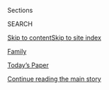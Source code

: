 <div id="app">

<div>

<div class="NYTAppHideMasthead css-zz1s19 e1suatyy0">

<div class="section css-ui9rw0 e1suatyy2">

<div class="css-11hrj97 er09x8g0">

<div class="css-6n7j50">

</div>

<span class="css-1dv1kvn">Sections</span>

<div class="css-10488qs">

<span class="css-1dv1kvn">SEARCH</span>

</div>

[Skip to content](#site-content)[Skip to site
index](#site-index)

</div>

<div id="masthead-section-label" class="css-1fnb9ct eaxe0e00">

[Family](https://www.nytimes3xbfgragh.onion/section/well/family)

</div>

<div class="css-10698na e1huz5gh0">

</div>

</div>

<div id="masthead-bar-one" class="section hasLinks css-15hmgas e1csuq9d3">

<div class="css-uqyvli e1csuq9d0">

</div>

<div class="css-1uqjmks e1csuq9d1">

</div>

<div class="css-9e9ivx">

[](https://myaccount.nytimes3xbfgragh.onion/auth/login?response_type=cookie&client_id=vi)

</div>

<div class="css-1bvtpon e1csuq9d2">

[Today’s Paper](https://www.nytimes3xbfgragh.onion/section/todayspaper)

</div>

</div>

</div>

</div>

<div data-aria-hidden="false">

<div id="site-content" data-role="main">

<div id="top-wrapper" class="css-15p45cc eaca97t0" type="top">

<div id="top-slug" class="css-19x0jxb eaca97t1" hidden="">

Advertisement

</div>

[Continue reading the main
story](#after-top)

<div class="ad top-wrapper" style="text-align:center;height:100%;display:block;min-height:90px">

<div id="top" class="place-ad" data-position="top" data-size-key="top">

</div>

</div>

<div id="after-top">

</div>

</div>

<div id="collection-well-family" class="section css-15h4p1b e9abtgs0">

<div class="css-1j21atc e1svk9qx1">

<div class="css-fmiefx e1svk9qx2">

<div class="css-1hk7r2m eu54l5x0">

<div id="sponsor-wrapper" class="css-7a1pgi eaca97t0" type="sponsor" hidden="">

<div id="sponsor-slug" class="css-1l4mleb eaca97t1" hidden="">

Supported by

</div>

[Continue reading the main
story](#after-sponsor)

<div id="sponsor" class="ad sponsor-wrapper" style="text-align:left;height:100%;display:block">

</div>

<div id="after-sponsor">

</div>

</div>

</div>

</div>

<div class="css-nfcc9b e1svk9qx3">

<div class="css-vl9dhg e1svk9qx5">

<div class="css-1nrhkj6 e1svk9qx6">

### <span class="css-mf8dhj ezz4tcd1">[Well](/section/well)</span>

# Family

<div class="follow-button-placeholder" data-collection-id="">

</div>

</div>

</div>

</div>

</div>

1.  [Eat](/section/well/eat)
2.  [Move](/section/well/move)
3.  [Mind](/section/well/mind)
4.  [Family](/section/well/family)
5.  [Live](/section/well/live)

<div class="css-4svvz1 ekkqrpp0">

<div id="collection-highlights-container" class="section css-18l1u7x e46isfb1">

<div class="template-1 css-gfgt40 ekkqrpp1">

## Highlights

1.  ![<span class="css-kvjpws e1oaj3zl2"><span class="css-1dv1kvn">Credit</span>Lucy
    Jones</span>](https://static01.graylady3jvrrxbe.onion/images/2020/07/31/science/31TIES-FOOTBALL-illo/31TIES-FOOTBALL-illo-jumbo.jpg)
    
    <div class="css-gjijuv">
    
    ### Ties
    
    ## [Gambling on College Football Almost Fixed My Dysfunctional Family](/2020/07/31/well/family/gambling-on-college-football-almost-fixed-my-dysfunctional-family.html)
    
    If Covid takes the football season away from us, we’re in danger of
    losing the bond we’ve taken so many years to
    build.
    
    <span class="css-me3p27"></span><span class="css-1dydysp e4e4i5l3"></span><span class="css-9voj2j">By
    <span class="css-1baulvz last-byline" itemprop="name">Mike
    Evans</span></span>
    
    </div>

2.  ![<span class="css-1nk1g0h e1oaj3zl2"><span class="css-1dv1kvn">Credit</span>Furze
    Chan</span>](https://static01.graylady3jvrrxbe.onion/images/2020/07/22/multimedia/00well-loneliness/00well-loneliness-videoLarge.jpg)
    
    <div class="css-10wtrbd">
    
    ### Living with Cancer
    
    ## [Pandemic Loneliness in Late Life](/2020/07/30/well/mind/pandemic-loneliness-in-late-life.html)
    
    Many seniors comply with the physical distancing and stay-at-home
    orders, even as we understand that social isolation generates the
    lethal byproducts of
    loneliness.
    
    <span class="css-me3p27"></span><span class="css-1dydysp e4e4i5l3"></span><span class="css-9voj2j">By
    <span class="css-1baulvz last-byline" itemprop="name">Susan
    Gubar</span></span>
    
    </div>

3.  ![<span class="css-1nk1g0h e1oaj3zl2"><span class="css-1dv1kvn">Credit</span>Getty
    Images</span>](https://static01.graylady3jvrrxbe.onion/images/2020/07/27/well/27klass-special/27klass-special-videoLarge.jpg)
    
    <div class="css-10wtrbd">
    
    ### The Checkup
    
    ## [The Pandemic’s Toll on Children With Special Needs and Their Parents](/2020/07/27/well/family/children-special-needs-pandemic.html)
    
    Missing social contacts and altered routines, disturbed sleep and
    eating habits can be particularly intense for the kids with
    developmental
    challenges.
    
    <span class="css-me3p27"></span><span class="css-1dydysp e4e4i5l3"></span><span class="css-9voj2j">By
    <span class="css-1baulvz last-byline" itemprop="name">Perri Klass,
    M.D.</span></span>
    
    </div>

4.  ![<span class="css-1nk1g0h e1oaj3zl2"><span class="css-1dv1kvn">Credit</span>Andrea
    Ucini</span>](https://static01.graylady3jvrrxbe.onion/images/2020/07/16/science/GRANDPARENTING-ESTRAGEMENT/GRANDPARENTING-ESTRAGEMENT-videoLarge.jpg)
    
    <div class="css-10wtrbd">
    
    ### Generation Grandparent
    
    ## [When Grandparents Are Estranged From Their Grandchildren](/2020/07/23/well/family/estrangement-grandparents-grandchildren.html)
    
    At heart, estrangement from grandchildren reflects estrangement from
    adult children, the gatekeeper middle generation that can promote or
    deny
    access.
    
    <span class="css-me3p27"></span><span class="css-1dydysp e4e4i5l3"></span><span class="css-9voj2j">By
    <span class="css-1baulvz last-byline" itemprop="name">Paula
    Span</span></span>
    
    </div>

</div>

</div>

<div id="mid1-wrapper" class="css-1mn4oms eaca97t0" type="rank">

<div id="mid1-slug" class="css-1tag3rd eaca97t1">

Advertisement

</div>

[Continue reading the main
story](#after-mid1)

<div id="mid1" class="ad mid1-wrapper" style="text-align:center;height:100%;display:block">

</div>

<div id="after-mid1">

</div>

</div>

<div class="section 5-band css-jhqenn ep7jkp60">

## [Ties](/column/well-ties)

[More in Ties
    »](/column/well-ties)

1.  ![<span class="css-1hhnwbi e1oaj3zl2"><span class="css-1dv1kvn">Credit</span>Lucy
    Jones</span>](https://static01.graylady3jvrrxbe.onion/images/2020/07/22/science/TIES-DIABETES/TIES-DIABETES-videoLarge.jpg)
    
    <div class="css-10wtrbd">
    
    ## [A Life Full of Meaning](/2020/07/24/well/family/a-life-full-of-meaning.html)
    
    The diabetes camp that gave us hope had an unlikely connection to my
    father, a former priest who would have delighted in being our
    guardian
    angel.
    
    <span class="css-me3p27"></span><span class="css-1dydysp e4e4i5l3"></span><span class="css-9voj2j">By
    <span class="css-1baulvz last-byline" itemprop="name">Suzanne
    Travers</span></span>
    
    </div>

2.  ![<span class="css-1hhnwbi e1oaj3zl2"><span class="css-1dv1kvn">Credit</span>Lucy
    Jones</span>](https://static01.graylady3jvrrxbe.onion/images/2020/07/15/science/TIES-TV/TIES-TV-videoLarge.jpg)
    
    <div class="css-10wtrbd">
    
    ## [TV Was My Family’s Universal Translator](/2020/07/17/well/family/tv-was-my-familys-universal-translator.html)
    
    For my Chinese immigrant family, television shows offered a way to
    convey the things we couldn’t express directly because of language,
    cultural or generational
    differences.
    
    <span class="css-me3p27"></span><span class="css-1dydysp e4e4i5l3"></span><span class="css-9voj2j">By
    <span class="css-1baulvz last-byline" itemprop="name">LiAnne
    Yu</span></span>
    
    </div>

3.  ![<span class="css-1hhnwbi e1oaj3zl2"><span class="css-1dv1kvn">Credit</span>Lucy
    Jones</span>](https://static01.graylady3jvrrxbe.onion/images/2020/07/07/science/00TIES-DISCODAD/00TIES-DISCODAD-videoLarge.jpg)
    
    <div class="css-10wtrbd">
    
    ## [Stayin’ Alive: How Disco Saved Daddy](/2020/07/10/well/family/heart-attack-disco-music-CPR.html)
    
    He hated the Bee Gees, couldn’t stand platform shoes, and deplored
    the only pair of polyester pants he’d ever
    owned.
    
    <span class="css-me3p27"></span><span class="css-1dydysp e4e4i5l3"></span><span class="css-9voj2j">By
    <span class="css-1baulvz last-byline" itemprop="name">Donovan
    McAbee</span></span>
    
    </div>

4.  ![<span class="css-1hhnwbi e1oaj3zl2"><span class="css-1dv1kvn">Credit</span>Lucy
    Jones</span>](https://static01.graylady3jvrrxbe.onion/images/2020/06/24/science/00TIES-COMINGOUT/00TIES-COMINGOUT-videoLarge.jpg)
    
    <div class="css-10wtrbd">
    
    ## [Pride Through Repetition](/2020/06/26/well/family/LGBT-pride-dementia.html)
    
    Coming out repeatedly to my grandmother with Alzheimer’s allowed me
    to fully embrace my queer
    identity.
    
    <span class="css-me3p27"></span><span class="css-1dydysp e4e4i5l3"></span><span class="css-9voj2j">By
    <span class="css-1baulvz last-byline" itemprop="name">Caroline
    Catlin</span></span>
    
    </div>

5.  ![<span class="css-1hhnwbi e1oaj3zl2"><span class="css-1dv1kvn">Credit</span>Lucy
    Jones</span>](https://static01.graylady3jvrrxbe.onion/images/2020/06/18/science/00TIES-FATHERSDAY/00TIES-FATHERSDAY-videoLarge.jpg)
    
    <div class="css-10wtrbd">
    
    ## [Meeting My Father for the First Time](/2020/06/19/well/family/fathers-day-parents.html)
    
    When my sons ask me about their grandfather, I tell them the truth:
    He helped make me a better father. I learned from his
    mistakes.
    
    <span class="css-me3p27"></span><span class="css-1dydysp e4e4i5l3"></span><span class="css-9voj2j">By
    <span class="css-1baulvz last-byline" itemprop="name">Charles
    Moss</span></span>
    
    </div>

</div>

<div class="section 5-band css-jhqenn ep7jkp60">

## [The Checkup](/column/the-checkup)

[More in The Checkup
    »](/column/the-checkup)

1.  ![<span class="css-1hhnwbi e1oaj3zl2"><span class="css-1dv1kvn">Credit</span>Getty
    Images</span>](https://static01.graylady3jvrrxbe.onion/images/2020/07/20/well/20klass-helmets/20klass-helmets-videoLarge.jpg)
    
    <div class="css-10wtrbd">
    
    ## [To Get People to Wear Masks, Look to Seatbelts, Helmets and Condoms](/2020/07/21/well/family/masks-condoms-seatbelts-helmets.html)
    
    The ways we built habits around other routine safety measures can
    inform mask-wearing, experts
    say.
    
    <span class="css-me3p27"></span><span class="css-1dydysp e4e4i5l3"></span><span class="css-9voj2j">By
    <span class="css-1baulvz last-byline" itemprop="name">Perri Klass,
    M.D.</span></span>
    
    </div>

2.  ![<span class="css-1hhnwbi e1oaj3zl2"><span class="css-1dv1kvn">Credit</span>Getty
    Images</span>](https://static01.graylady3jvrrxbe.onion/images/2020/07/21/well/13klass/13klass-videoLarge.jpg)
    
    <div class="css-10wtrbd">
    
    ## [How Are You Telling Children the Story of the Pandemic?](/2020/07/14/well/family/children-coronavirus-stories.html)
    
    Every child needs a narrative. Here’s what several pediatricians are
    talking about with their
    children.
    
    <span class="css-me3p27"></span><span class="css-1dydysp e4e4i5l3"></span><span class="css-9voj2j">By
    <span class="css-1baulvz last-byline" itemprop="name">Perri Klass,
    M.D.</span></span>
    
    </div>

3.  ![<span class="css-1hhnwbi e1oaj3zl2"><span class="css-1dv1kvn">Credit</span>Getty
    Images</span>](https://static01.graylady3jvrrxbe.onion/images/2020/06/29/well/29klass-misc/29klass-misc-videoLarge.jpg)
    
    <div class="css-10wtrbd">
    
    ## [Caring for Children With Multisystem Inflammatory Syndrome](/2020/06/29/well/family/caring-for-children-with-multisystem-inflammatory-syndrome.html)
    
    Now, nearly two months after the first cases were reported, doctors
    can reassure parents that the syndrome remains rare, while
    continuing to urge
    vigilance.
    
    <span class="css-me3p27"></span><span class="css-1dydysp e4e4i5l3"></span><span class="css-9voj2j">By
    <span class="css-1baulvz last-byline" itemprop="name">Perri Klass,
    M.D.</span></span>
    
    </div>

4.  ![<span class="css-1hhnwbi e1oaj3zl2"><span class="css-1dv1kvn">Credit</span>Alexi
    Rosenfeld/Getty
    Images</span>](https://static01.graylady3jvrrxbe.onion/images/2020/07/11/well/23klass-masks/23klass-masks-videoLarge-v2.jpg)
    
    <div class="css-10wtrbd">
    
    ## [How to Help Kids Embrace Mask-Wearing](/2020/06/23/well/family/children-masks-coronavirus.html)
    
    Most children enjoy the chance to feel morally superior. Assign them
    to be the family mask
    monitors.
    
    <span class="css-me3p27"></span><span class="css-1dydysp e4e4i5l3"></span><span class="css-9voj2j">By
    <span class="css-1baulvz last-byline" itemprop="name">Perri Klass,
    M.D.</span></span>
    
    </div>

5.  ![<span class="css-1hhnwbi e1oaj3zl2"><span class="css-1dv1kvn">Credit</span>Getty
    Images</span>](https://static01.graylady3jvrrxbe.onion/images/2020/06/15/well/15klass/15klass-videoLarge.jpg)
    
    <div class="css-10wtrbd">
    
    ## [The Impact of Disparities on Children’s Health](/2020/06/15/well/family/the-impact-of-disparities-on-childrens-health.html)
    
    Differences in access to medical care and treatment contribute to
    conditions that disproportionately hurt minority
    children.
    
    <span class="css-me3p27"></span><span class="css-1dydysp e4e4i5l3"></span><span class="css-9voj2j">By
    <span class="css-1baulvz last-byline" itemprop="name">Perri Klass,
    M.D.</span></span>
    
    </div>

</div>

<div id="mid2-wrapper" class="css-1mn4oms eaca97t0" type="rank">

<div id="mid2-slug" class="css-1tag3rd eaca97t1">

Advertisement

</div>

[Continue reading the main
story](#after-mid2)

<div id="mid2" class="ad mid2-wrapper" style="text-align:center;height:100%;display:block">

</div>

<div id="after-mid2">

</div>

</div>

</div>

<div class="css-185go5a e1o5byef0">

<div class="css-15cbhtu">

  - [Latest](#stream-panel)
  - <span class="css-6n7j50">Search</span>
    <div class="control">
    <div class="label-container css-1dv1kvn">
    Search
    </div>
    <div class="css-wm4t3d">
    **<span id="clear-search-input" class="css-1dv1kvn">Clear this text
    input</span>
    </div>
    </div>
    <span class="css-1iovbfw"></span>

<div id="stream-panel" class="section css-8msx5b e1jz0cab1">

<div class="css-13mho3u">

1.  
    
    <div class="css-1cp3ece">
    
    <div class="css-1l4spti">
    
    [](/2020/08/01/at-home/coronavirus-paper-flowers.html)
    
    <div class="css-79elbk">
    
    ![](https://static01.graylady3jvrrxbe.onion/images/2020/08/02/multimedia/02ah-activity-flowers6/02ah-activity-flowers6-thumbWide.jpg?quality=75&auto=webp&disable=upscale)
    
    </div>
    
    ## Turn the News Into a Rose
    
    You can make paper flowers as elaborate or a simple as you’d like. A
    simple bloom is a good place to start.
    
    <div class="css-1nqbnmb ea5icrr0">
    
    By <span class="css-1n7hynb">Jodi
    Levine</span>
    
    </div>
    
    </div>
    
    <div class="css-1lc2l26 e1xfvim33">
    
    </div>
    
    </div>

2.  
    
    <div class="css-1cp3ece">
    
    <div class="css-1l4spti">
    
    [](/2020/07/27/well/eat/eating-disorders.html)
    
    <div class="css-79elbk">
    
    ![](https://static01.graylady3jvrrxbe.onion/images/2020/07/28/science/WEL-BRODY-YOUTHEATINGDISORDER/WEL-BRODY-YOUTHEATINGDISORDER-thumbWide.jpg?quality=75&auto=webp&disable=upscale)
    
    </div>
    
    ### <span class="css-m70j1g">Personal Health</span>
    
    ## With Eating Disorders, Looks Can Be Deceiving
    
    Distorted eating behaviors occur in young people irrespective of
    their weight, gender, race, ethnicity or sexual orientation.
    
    <div class="css-1nqbnmb ea5icrr0">
    
    By <span class="css-1n7hynb">Jane E.
    Brody</span>
    
    </div>
    
    </div>
    
    <div class="css-1lc2l26 e1xfvim33">
    
    </div>
    
    </div>

3.  
    
    <div class="css-1cp3ece">
    
    <div class="css-1l4spti">
    
    [](/2020/07/23/well/family/quarantine-tween-drama.html)
    
    <div class="css-79elbk">
    
    ![](https://static01.graylady3jvrrxbe.onion/images/2020/07/17/smarter-living/00well-teen-drama/00well-teen-drama-thumbWide.jpg?quality=75&auto=webp&disable=upscale)
    
    </div>
    
    ## A Quarantine Benefit: Lowering the Flame on Tween Drama
    
    Right now, we have an opportunity to help our kids take a hard look
    at their friendships, including friends they may want to leave
    behind.
    
    <div class="css-1nqbnmb ea5icrr0">
    
    By <span class="css-1n7hynb">Robyn
    Silverman</span>
    
    </div>
    
    </div>
    
    <div class="css-1lc2l26 e1xfvim33">
    
    </div>
    
    </div>

4.  
    
    <div class="css-1cp3ece">
    
    <div class="css-1l4spti">
    
    [](/2020/07/23/well/family/even-in-toddlers-excess-weight-sets-the-stage-for-heart-ills.html)
    
    <div class="css-79elbk">
    
    ![](https://static01.graylady3jvrrxbe.onion/images/2020/07/28/smarter-living/well-pog-child/well-pog-child-thumbWide.jpg?quality=75&auto=webp&disable=upscale)
    
    </div>
    
    ## Even in Toddlers, Excess Weight Sets the Stage for Heart Ills
    
    Higher body mass index in 2- and 3-year-olds predicted higher
    metabolic risk scores in children age 11 to 12.
    
    <div class="css-1nqbnmb ea5icrr0">
    
    By <span class="css-1n7hynb">Nicholas
    Bakalar</span>
    
    </div>
    
    </div>
    
    <div class="css-1lc2l26 e1xfvim33">
    
    </div>
    
    </div>

5.  
    
    <div class="css-1cp3ece">
    
    <div class="css-1l4spti">
    
    [](/2020/07/22/well/family/oil-gas-wells-premature-births-pregnancy.html)
    
    <div class="css-79elbk">
    
    ![](https://static01.graylady3jvrrxbe.onion/images/2020/06/16/smarter-living/well-pog-pregnancy/well-pog-pregnancy-thumbWide.jpg?quality=75&auto=webp&disable=upscale)
    
    </div>
    
    ## Living Near Oil and Gas Wells Tied to Premature Births
    
    Flaring of natural gas was tied to an increased risk of preterm
    delivery.
    
    <div class="css-1nqbnmb ea5icrr0">
    
    By <span class="css-1n7hynb">Nicholas
    Bakalar</span>
    
    </div>
    
    </div>
    
    <div class="css-1lc2l26 e1xfvim33">
    
    </div>
    
    </div>

6.  
    
    <div class="css-1cp3ece">
    
    <div class="css-1l4spti">
    
    [](/2020/07/22/style/crispr-gene-editing-ethics.html)
    
    <div class="css-79elbk">
    
    ![](https://static01.graylady3jvrrxbe.onion/images/2020/07/26/multimedia/00ADA-GENEEDITING/00ADA-GENEEDITING-thumbWide.jpg?quality=75&auto=webp&disable=upscale)
    
    </div>
    
    ## Once Science Fiction, Gene Editing Is Now a Looming Reality
    
    The prospect of erasing some disabilities and perceived deficiencies
    hovers at the margins of what people consider ethically acceptable.
    
    <div class="css-1nqbnmb ea5icrr0">
    
    By <span class="css-1n7hynb">Katie
    Hafner</span>
    
    </div>
    
    </div>
    
    <div class="css-1lc2l26 e1xfvim33">
    
    </div>
    
    </div>

7.  
    
    <div class="css-1cp3ece">
    
    <div class="css-1l4spti">
    
    [](/2020/07/21/well/family/moped-quarantine-middle-school.html)
    
    <div class="css-79elbk">
    
    ![](https://static01.graylady3jvrrxbe.onion/images/2020/07/06/well/00moped2/00moped2-thumbWide.jpg?quality=75&auto=webp&disable=upscale)
    
    </div>
    
    ## Quarantine and the Art of Motorcycle Maintenance
    
    My 13-year-old son wasn’t engaged in online learning, but rebuilding
    an engine in the garage let him discover his “ferocious force.”
    
    <div class="css-1nqbnmb ea5icrr0">
    
    By <span class="css-1n7hynb">David
    McGlynn</span>
    
    </div>
    
    </div>
    
    <div class="css-1lc2l26 e1xfvim33">
    
    </div>
    
    </div>

8.  
    
    <div class="css-1cp3ece">
    
    <div class="css-1l4spti">
    
    [](/2020/07/16/well/family/not-everyone-hates-school-at-home.html)
    
    <div class="css-79elbk">
    
    ![](https://static01.graylady3jvrrxbe.onion/images/2020/06/15/well/00well-school/00well-school-thumbWide.jpg?quality=75&auto=webp&disable=upscale)
    
    </div>
    
    ## Not Everyone Hates School at Home
    
    Despite the challenges of at-home learning, some parents are
    considering teaching kids at home this fall.
    
    <div class="css-1nqbnmb ea5icrr0">
    
    By <span class="css-1n7hynb">Melody
    Warnick</span>
    
    </div>
    
    </div>
    
    <div class="css-1lc2l26 e1xfvim33">
    
    </div>
    
    </div>

9.  
    
    <div class="css-1cp3ece">
    
    <div class="css-1l4spti">
    
    [](/2020/07/13/well/mind/bright-outdoor-lights-tied-to-less-sleep-more-anxiety-in-teenagers.html)
    
    <div class="css-79elbk">
    
    ![](https://static01.graylady3jvrrxbe.onion/images/2020/07/21/smarter-living/well-pog-sleep/well-pog-sleep-thumbWide.jpg?quality=75&auto=webp&disable=upscale)
    
    </div>
    
    ## Bright Outdoor Lights Tied to Less Sleep, More Anxiety in Teenagers
    
    The more intense the lighting in teenagers’ neighborhoods, the
    poorer their sleep and the greater their risk for depression and
    anxiety.
    
    <div class="css-1nqbnmb ea5icrr0">
    
    By <span class="css-1n7hynb">Nicholas
    Bakalar</span>
    
    </div>
    
    </div>
    
    <div class="css-1lc2l26 e1xfvim33">
    
    </div>
    
    </div>

10. 
    
    <div class="css-1cp3ece">
    
    <div class="css-1l4spti">
    
    [](/2020/07/11/books/picture-books-the-camping-trip-jennifer-k-mann.html)
    
    <div class="css-79elbk">
    
    ![](https://static01.graylady3jvrrxbe.onion/images/2020/07/19/books/review/19Kids-Cummings-3/19Kids-Cummings-3-thumbWide.jpg?quality=75&auto=webp&disable=upscale)
    
    </div>
    
    ### <span class="css-m70j1g">Children’s Books</span>
    
    ## 3 Picture Books: How to Hike, Camp, Relax in the Great Outdoors
    
    For families ready to roam free, these visually-driven stories
    celebrate the physical joys of wide-open spaces.
    
    <div class="css-1nqbnmb ea5icrr0">
    
    By <span class="css-1n7hynb">Pat Cummings</span>
    
    </div>
    
    </div>
    
    <div class="css-1lc2l26 e1xfvim33">
    
    </div>
    
    </div>

<div class="css-13mho3u">

<div class="css-1t62hi8">

<div class="css-1stvaey">

Show
More

<div>

<div style="border:0;clip:rect(0 0 0 0);height:1px;margin:-1px;overflow:hidden;white-space:nowrap;padding:0;width:1px;position:absolute" data-role="log" data-aria-live="assertive">

</div>

<div style="border:0;clip:rect(0 0 0 0);height:1px;margin:-1px;overflow:hidden;white-space:nowrap;padding:0;width:1px;position:absolute" data-role="log" data-aria-live="assertive">

</div>

<div style="border:0;clip:rect(0 0 0 0);height:1px;margin:-1px;overflow:hidden;white-space:nowrap;padding:0;width:1px;position:absolute" data-role="log" data-aria-live="polite">

</div>

<div style="border:0;clip:rect(0 0 0 0);height:1px;margin:-1px;overflow:hidden;white-space:nowrap;padding:0;width:1px;position:absolute" data-role="log" data-aria-live="polite">

</div>

</div>

</div>

</div>

</div>

</div>

<div class="css-g6hk37 supplemental">

<div id="mid3-wrapper" class="css-10wkyv7 eaca97t0" type="lede">

<div id="mid3-slug" class="css-1tag3rd eaca97t1">

Advertisement

</div>

[Continue reading the main
story](#after-mid3)

<div id="mid3" class="ad mid3-wrapper" style="text-align:center;height:100%;display:block;min-height:250px">

</div>

<div id="after-mid3">

</div>

</div>

<div id="mktg-wrapper" class="css-oxle51 eaca97t0" type="mktg">

<div id="mktg-slug" class="css-1tag3rd eaca97t1">

Advertisement

</div>

[Continue reading the main
story](#after-mktg)

<div id="mktg" class="ad mktg-wrapper" style="text-align:center;height:100%;display:block">

</div>

<div id="after-mktg">

</div>

</div>

</div>

</div>

</div>

</div>

</div>

</div>

## Site Index

<div>

</div>

## Site Information Navigation

  - [© <span>2020</span> <span>The New York Times
    Company</span>](https://help.nytimes3xbfgragh.onion/hc/en-us/articles/115014792127-Copyright-notice)

<!-- end list -->

  - [NYTCo](https://www.nytco.com/)
  - [Contact
    Us](https://help.nytimes3xbfgragh.onion/hc/en-us/articles/115015385887-Contact-Us)
  - [Work with us](https://www.nytco.com/careers/)
  - [Advertise](https://nytmediakit.com/)
  - [T Brand Studio](http://www.tbrandstudio.com/)
  - [Your Ad
    Choices](https://www.nytimes3xbfgragh.onion/privacy/cookie-policy#how-do-i-manage-trackers)
  - [Privacy](https://www.nytimes3xbfgragh.onion/privacy)
  - [Terms of
    Service](https://help.nytimes3xbfgragh.onion/hc/en-us/articles/115014893428-Terms-of-service)
  - [Terms of
    Sale](https://help.nytimes3xbfgragh.onion/hc/en-us/articles/115014893968-Terms-of-sale)
  - [Site
    Map](https://spiderbites.nytimes3xbfgragh.onion)
  - [Help](https://help.nytimes3xbfgragh.onion/hc/en-us)
  - [Subscriptions](https://www.nytimes3xbfgragh.onion/subscription?campaignId=37WXW)

</div>

</div>
